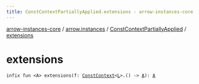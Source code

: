 ```yaml
---
title: ConstContextPartiallyApplied.extensions - arrow-instances-core
---
```


[arrow-instances-core](../../index.html) / [arrow.instances](../index.html) / [ConstContextPartiallyApplied](index.html) / [extensions](./extensions.html)

# extensions

`infix fun <A> extensions(f: `[`ConstContext`](../-const-context/index.html)`<`[`L`](index.html#L)`>.() -> `[`A`](extensions.html#A)`): `[`A`](extensions.html#A)